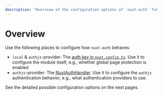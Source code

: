 ```yaml
---
description: "Overview of the configuration options of `nuxt-auth` for Vue / Nuxt 3."
---
```


# Overview

Use the following places to configure how `nuxt-auth` behaves:
- `local` & `authjs`-provider: The [auth key in `nuxt.config.ts`](/nuxt-auth/next/configuration/nuxt-config). Use it to configure the module itself, e.g., whether global page protection is enabled
- `authjs`-provider: The [NuxtAuthHandler](/nuxt-auth/next/configuration/nuxt-auth-handler). Use it to configure the `authjs` authentication behavior, e.g., what authentication providers to use.

See the detailed possible configuration options on the next pages.
